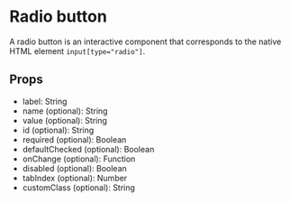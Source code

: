 # Radio button

A radio button is an interactive component that corresponds to the native HTML element <code>input[type="radio"]</code>.

## Props

- label: String
- name (optional): String
- value (optional): String
- id (optional): String
- required (optional): Boolean
- defaultChecked (optional): Boolean
- onChange (optional): Function
- disabled (optional): Boolean
- tabIndex (optional): Number
- customClass (optional): String